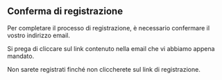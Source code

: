 ## Conferma di registrazione

Per completare il processo di registrazione, è necessario confermare il vostro indirizzo email.

Si prega di cliccare sul link contenuto nella email che vi abbiamo appena mandato. 

Non sarete registrati finché non cliccherete sul link di registrazione.
